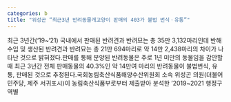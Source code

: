 ```yaml
---
categories: b
title: "위성곤 “최근3년 반려동물개고양이 판매의 403가 불법 번식ㆍ유통”"
---
```

최근 3년간(‘19~‘21) 국내에서 판매된 반려견과 반려묘는 총 35만 3,132마리인데 반해 수입 및 생산된 반려견과 반려묘는 총 21만 694마리로 약 14만 2,438마리의 차이가 나타난 것으로 밝혀졌다.판매를 통해 분양된 반려동물은 주로 1년 미만의 동물임을 감안할 때 최근 3년간 전체 판매동물의 40.3%인 약 14만여 마리의 반려동물이 불법번식, 유통, 판매된 것으로 추정된다.국회농림축산식품해양수산위원회 소속 위성곤 의원(더불어민주당, 제주 서귀포시)이 농림축산식품부로부터 제출받아 분석한 ’2019~2021 행정구역별